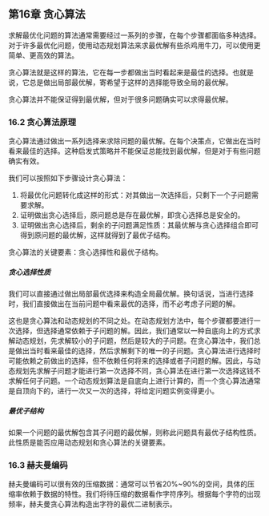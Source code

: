 ## 第16章 贪心算法

求解最优化问题的算法通常需要经过一系列的步骤，在每个步骤都面临多种选择。对于许多最优化问题，使用动态规划算法来求最优解有些杀鸡用牛刀，可以使用更简单、更高效的算法。

贪心算法就是这样的算法，它在每一步都做出当时看起来是最佳的选择。也就是说，它总是做出局部最优解，寄希望于这样的选择能导致全局的最优解。

贪心算法并不能保证得到最优解，但对于很多问题确实可以求得最优解。

### 16.2 贪心算法原理

贪心算法通过做出一系列选择来求除问题的最优解。在每个决策点，它做出在当时看来最佳的选择。这种启发式策略并不能保证总能找到最优解，但是对于有些问题确实有效。

我们可以按照如下步骤设计贪心算法：

1. 将最优化问题转化成这样的形式：对其做出一次选择后，只剩下一个子问题需要求解。
2. 证明做出贪心选择后，原问题总是存在最优解，即贪心选择总是安全的。
3. 证明做出贪心选择后，剩余的子问题满足性质：其最优解与贪心选择组合即可得到原问题的最优解，这样就得到了最优子结构。

贪心算法的关键要素：贪心选择性和最优子结构。

##### 贪心选择性质

我们可以直接通过做出局部最优选择来构造全局最优解。换句话说，当进行选择时，我们直接做出在当前问题中看来最优的选择，而不必考虑子问题的解。

这也是贪心算法和动态规划的不同之处。在动态规划方法中，每个步骤都要进行一次选择，但选择通常依赖于子问题的解。因此，我们通常以一种自底向上的方式求解动态规划，先求解较小的子问题，然后是较大的子问题。在贪心算法中，我们总是做出当时看来最佳的选择，然后求解剩下的唯一的子问题。贪心算法进行选择时可能依赖之前做出的选择，但不依赖任何将来的选择或者子问题的解。因此，与动态规划先求解子问题才能进行第一次选择不同，贪心算法在进行第一次选择这钱不求解任何子问题。一个动态规划算法是自底向上进行计算的，而一个贪心算法通常是自顶向下的，进行一次又一次的选择，将给定问题实例变得更小。

##### 最优子结构

如果一个问题的最优解包含其子问题的最优解，则称此问题具有最优子结构性质。此性质是能否应用动态规划和贪心算法的关键要素。

### 16.3 赫夫曼编码

赫夫曼编码可以很有效的压缩数据：通常可以节省20%~90%的空间，具体的压缩率依赖于数据的特性。我们将待压缩的数据看作字符序列。根据每个字符的出现频率，赫夫曼贪心算法构造出字符的最优二进制表示。